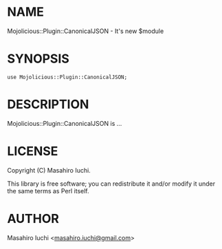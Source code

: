 # NAME

Mojolicious::Plugin::CanonicalJSON - It's new $module

# SYNOPSIS

    use Mojolicious::Plugin::CanonicalJSON;

# DESCRIPTION

Mojolicious::Plugin::CanonicalJSON is ...

# LICENSE

Copyright (C) Masahiro Iuchi.

This library is free software; you can redistribute it and/or modify
it under the same terms as Perl itself.

# AUTHOR

Masahiro Iuchi &lt;masahiro.iuchi@gmail.com>
